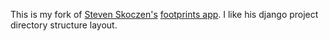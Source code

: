 This is my fork of [Steven Skoczen's](http:/github.com/scokzen) [footprints app](http://footprintsapp.com).  I like his django project directory structure layout.
